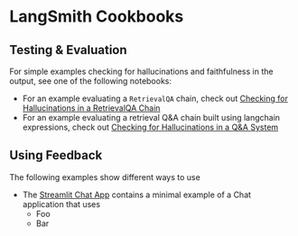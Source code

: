 # LangSmith Cookbooks




## Testing & Evaluation
For simple examples checking for hallucinations and faithfulness in the output, see one of the following notebooks:
- For an example evaluating a `RetrievalQA` chain, check out [Checking for Hallucinations in a RetrievalQA Chain](testing-examples/qa-system/qa-system-retrievalqa.ipynb)
- For an example evaluating a retrieval Q&A chain built using langchain expressions, check out [Checking for Hallucinations in a Q&A System](testing-examples/qa-system/qa-system-lcel.ipynb)


## Using Feedback

The following examples show different ways to use 
- The [Streamlit Chat App](./feedback-examples/streamlit/README.md) contains a minimal example of a Chat application that uses
    - Foo
    - Bar